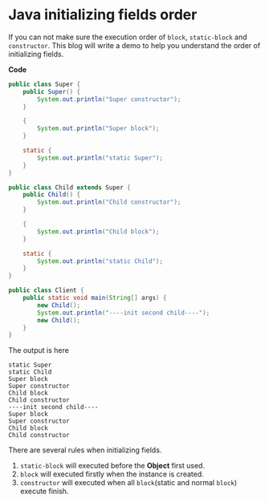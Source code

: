 # Java initializing fields order
If you can not make sure the execution order of `block`, `static-block` and `constructor`. This blog will write a demo to
help you understand the order of initializing fields.

**Code**
```java
public class Super {
    public Super() {
        System.out.println("Super constructor");
    }

    {
        System.out.println("Super block");
    }

    static {
        System.out.println("static Super");
    }
}

public class Child extends Super {
    public Child() {
        System.out.println("Child constructor");
    }

    {
        System.out.println("Child block");
    }

    static {
        System.out.println("static Child");
    }
}

public class Client {
    public static void main(String[] args) {
        new Child();
        System.out.println("----init second child----");
        new Child();
    }
}
```
The output is here
```
static Super
static Child
Super block
Super constructor
Child block
Child constructor
----init second child----
Super block
Super constructor
Child block
Child constructor
```

There are several rules when initializing fields.
1. `static-block` will executed before the **Object** first used.
2. `block` will executed firstly when the instance is created.
3. `constructor` will executed when all `block`(static and normal `block`) execute finish. 